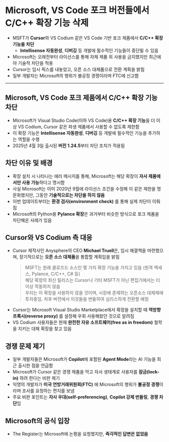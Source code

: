 # Microsoft, VS Code 포크 버전들에서 C/C++ 확장 기능 삭제


* MSFT가 **Cursor**와 VS Codium 같은 VS Code 기반 포크 제품에서 **C/C++ 확장 기능을 차단**
  + **Intellisense 자동완성**, **디버깅** 등 개발에 필수적인 기능들이 중단될 수 있음
* Microsoft는 오래전부터 라이선스를 통해 자체 제품 외 사용을 금지했지만 최근에야 기술적 차단을 적용
* Cursor는 임시 픽스를 내놓았고, 오픈 소스 대체품으로 전환 계획을 밝힘
* 일부 개발자는 Microsoft의 행위가 불공정 경쟁이라며 FTC에 신고함

---

Microsoft, VS Code 포크 제품에서 C/C++ 확장 기능 차단
-----------------------------------------

* Microsoft가 Visual Studio Code(이하 VS Code)용 **C/C++ 확장 기능**을 더 이상 VS Codium, Cursor 같은 파생 제품에서 사용할 수 없도록 제한함
* 이 확장 기능은 **Intellisense 자동완성**, **디버깅** 등 개발에 필수적인 기능을 추가하는 역할을 수행
* 2025년 4월 3일 출시된 **버전 1.24.5**부터 차단 조치가 적용됨

차단 이유 및 배경
----------

* 확장 설치 시 나타나는 에러 메시지를 통해, Microsoft는 해당 확장이 **자사 제품에서만 사용 가능**하다고 명시함
* 사실 Microsoft는 이미 2020년 9월에 라이선스 조건을 수정해 이 같은 제한을 명문화했지만, 그동안 **기술적으로는 차단을 하지 않음**
* 이번 업데이트부터는 **환경 검사(environment check)** 를 통해 실제 차단이 이뤄짐
* Microsoft의 Python용 **Pylance 확장**은 과거부터 비슷한 방식으로 포크 제품을 차단해온 사례가 있음

Cursor와 VS Codium 측 대응
----------------------

* Cursor 제작사인 Anysphere의 CEO **Michael Truell**은, 임시 해결책을 마련했으며, 장기적으로는 **오픈 소스 대체품**을 통합할 계획임을 밝힘
  > MSFT는 원래 클로즈드 소스인 몇 가지 확장 기능을 가지고 있음 (원격 액세스, Pylance, C/C++, C# 등)  
  > 해당 확장의 최신 릴리스는 Cursor나 기타 MSFT가 아닌 편집기에서는 더 이상 작동하지 않음  
  > 우리는 이 확장을 사용하지 않을 것이며, 시장에 존재하는 오픈소스 대체제에 투자중임. 차후 버전에서 이것들을 번들하여 심리스하게 전환할 예정
* Cursor는 Microsoft Visual Studio Marketplace에서 확장을 설치할 때 **역방향 프록시(reverse proxy)** 를 설정해 우회 사용해왔던 것으로 알려짐
* VS Codium 사용자들은 현재 **완전한 자유 소프트웨어(free as in freedom)** 철학을 지키는 대체 확장을 찾고 있음

경쟁 문제 제기
--------

* 일부 개발자들은 Microsoft가 **Copilot**에 포함된 **Agent Mode**라는 AI 기능을 최근 출시한 점을 언급함
* Microsoft가 Cursor 같은 경쟁 제품을 막고 자사 생태계로 사용자를 **잠금(lock-in)** 하려 한다는 비판 제기
* 익명의 개발자가 **미국 연방거래위원회(FTC)** 에 Microsoft의 행위가 **불공정 경쟁**이라며 조사를 요청하는 편지를 보냄
* 주요 비판 포인트는 **자사 우대(self-preferencing)**, **Copilot 강제 번들링**, **경쟁 차단**임

Microsoft의 공식 입장
----------------

* The Register는 Microsoft에 논평을 요청했지만, **즉각적인 답변은 없었음**
